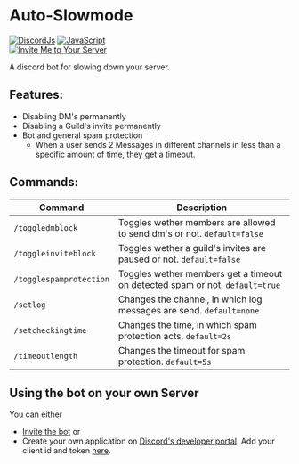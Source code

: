 # Auto-Slowmode

[![DiscordJs](https://img.shields.io/badge/discord-js-F7DF1E?logo=javascript&color=F7DF1E)](https://github.com/discordjs/discord.js)
[![JavaScript](https://img.shields.io/badge/JavaScript-F7DF1E?logo=javascript&logoColor=000)](https://developer.mozilla.org/en-US/docs/Web/JavaScript)<br>
[![Invite Me to Your Server](https://img.shields.io/badge/Invite%20Me-7289DA?style=for-the-badge&logo=discord&logoColor=white)](https://discord.com/oauth2/authorize?client_id=1226066517427486761&scope=bot&permissions=8)

A discord bot for slowing down your server.

## Features:
- Disabling DM's permanently
- Disabling a Guild's invite permanently
- Bot and general spam protection
  - When a user sends 2 Messages in different channels in less than a specific amount of time, they get a timeout.

## Commands:
| Command | Description |
| ------------- | ------------- |
| `/toggledmblock` | Toggles wether members are allowed to send dm's or not. `default=false` |
| `/toggleinviteblock` | Toggles wether a guild's invites are paused or not. `default=false` |
| `/togglespamprotection` | Toggles wether members get a timeout on detected spam or not. `default=true` |
| `/setlog` | Changes the channel, in which log messages are send. `default=none` |
| `/setcheckingtime` | Changes the time, in which spam protection acts. `default=2s` |
| `/timeoutlength` | Changes the timeout for spam protection. `default=5s` |

## Using the bot on your own Server
You can either
- [Invite the bot](https://discord.com/oauth2/authorize?client_id=1226066517427486761&scope=bot&permissions=8) or
- Create your own application on [Discord's developer portal](https://discord.com/developers/). Add your client id and token [here](https://github.com/SeSe008/AutoSlowmode/blob/main/.env).
